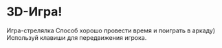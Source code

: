 # 3D-Игра!
Игра-стрелялка
Способ хорошо провести время и поиграть в аркаду) Используй клавиши для передвижения игрока. 
